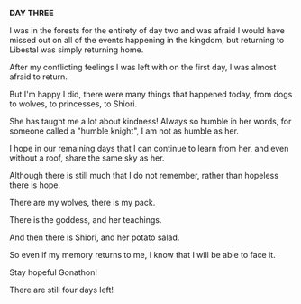 <!-- title: Gonathon's Journal Entry: Day 3 -->

**DAY THREE**

I was in the forests for the entirety of day two and was afraid I would have missed out on all of the events happening in the kingdom, but returning to Libestal was simply returning home.

After my conflicting feelings I was left with on the first day, I was almost afraid to return.

But I'm happy I did, there were many things that happened today, from dogs to wolves, to princesses, to Shiori.

She has taught me a lot about kindness! Always so humble in her words, for someone called a "humble knight", I am not as humble as her.

I hope in our remaining days that I can continue to learn from her, and even without a roof, share the same sky as her.

Although there is still much that I do not remember, rather than hopeless there is hope.

There are my wolves, there is my pack.

There is the goddess, and her teachings.

And then there is Shiori, and her potato salad.

So even if my memory returns to me, I know that I will be able to face it.

Stay hopeful Gonathon!

There are still four days left!
